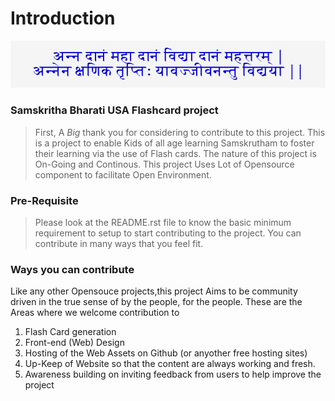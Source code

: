 # Introduction

<p align="center"> 
<img src="img/vidya.png">
</p>

### Samskritha Bharati USA Flashcard project

>First, A *Big* thank you for considering to contribute to this project. This is a project
>to enable Kids of all age learning Samskrutham to foster their learning via the use
>of Flash cards. The nature of this project is On-Going and Continous. This project
>Uses Lot of Opensource component to facilitate Open Environment.


### Pre-Requisite

>Please look at the README.rst file to know the basic minimum requirement to setup
>to start contributing to the project. You can contribute in many ways that you feel
>fit. 

### Ways you can contribute

Like any other Opensouce projects,this project Aims to be community driven in the
true sense of by the people, for the people. These are the Areas where we welcome
contribution to

1. Flash Card generation
2. Front-end (Web) Design
3. Hosting of the Web Assets on Github (or anyother free hosting sites)
4. Up-Keep of Website so that the content are always working and fresh. 
5. Awareness building on inviting feedback from users to help improve the project





